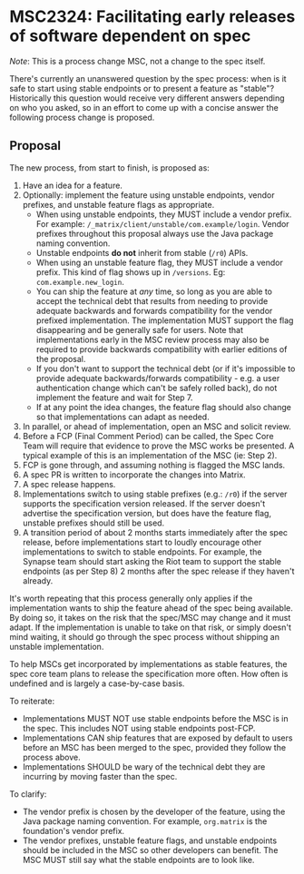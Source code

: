 # MSC2324: Facilitating early releases of software dependent on spec

*Note*: This is a process change MSC, not a change to the spec itself.

There's currently an unanswered question by the spec process: when is it
safe to start using stable endpoints or to present a feature as "stable"?
Historically this question would receive very different answers depending
on who you asked, so in an effort to come up with a concise answer the
following process change is proposed.

## Proposal

The new process, from start to finish, is proposed as:

1. Have an idea for a feature.
2. Optionally: implement the feature using unstable endpoints, vendor prefixes,
   and unstable feature flags as appropriate.
   * When using unstable endpoints, they MUST include a vendor prefix. For
     example: `/_matrix/client/unstable/com.example/login`. Vendor prefixes
     throughout this proposal always use the Java package naming convention.
   * Unstable endpoints **do not** inherit from stable (`/r0`) APIs.
   * When using an unstable feature flag, they MUST include a vendor prefix.
     This kind of flag shows up in `/versions`. Eg: `com.example.new_login`.
   * You can ship the feature at *any* time, so long as you are able to accept
     the technical debt that results from needing to provide adequate backwards and forwards compatibility for the vendor prefixed implementation. The implementation MUST support the flag disappearing
     and be generally safe for users. Note that implementations early in the MSC
     review process may also be required to provide backwards compatibility with
     earlier editions of the proposal.
   * If you don't want to support the technical debt (or if it's impossible to provide adequate backwards/forwards compatibility - e.g. a user authentication change which can't be safely rolled back), do not implement the feature
     and wait for Step 7.
   * If at any point the idea changes, the feature flag should also change so
     that implementations can adapt as needed.
3. In parallel, or ahead of implementation, open an MSC and solicit review.
4. Before a FCP (Final Comment Period) can be called, the Spec Core Team will
   require that evidence to prove the MSC works be presented. A typical example
   of this is an implementation of the MSC (ie: Step 2).
5. FCP is gone through, and assuming nothing is flagged the MSC lands.
6. A spec PR is written to incorporate the changes into Matrix.
7. A spec release happens.
8. Implementations switch to using stable prefixes (e.g.: `/r0`) if the server
   supports the specification version released. If the server doesn't advertise
   the specification version, but does have the feature flag, unstable prefixes
   should still be used.
9. A transition period of about 2 months starts immediately after the spec release, before
   implementations start to loudly encourage other implementations to switch to stable
   endpoints. For example, the Synapse team should start asking the Riot team to
   support the stable endpoints (as per Step 8) 2 months after the spec release if they haven't already.

It's worth repeating that this process generally only applies if the implementation
wants to ship the feature ahead of the spec being available. By doing so, it takes
on the risk that the spec/MSC may change and it must adapt. If the implementation
is unable to take on that risk, or simply doesn't mind waiting, it should go through
the spec process without shipping an unstable implementation.

To help MSCs get incorporated by implementations as stable features, the spec core
team plans to release the specification more often. How often is undefined and is
largely a case-by-case basis.

To reiterate:

* Implementations MUST NOT use stable endpoints before the MSC is in the spec. This
  includes NOT using stable endpoints post-FCP.
* Implementations CAN ship features that are exposed by default to users before an
  MSC has been merged to the spec, provided they follow the process above.
* Implementations SHOULD be wary of the technical debt they are incurring by moving
  faster than the spec.

To clarify:

* The vendor prefix is chosen by the developer of the feature, using the Java package
  naming convention. For example, `org.matrix` is the foundation's vendor prefix.
* The vendor prefixes, unstable feature flags, and unstable endpoints should be included
  in the MSC so other developers can benefit. The MSC MUST still say what the stable
  endpoints are to look like.
